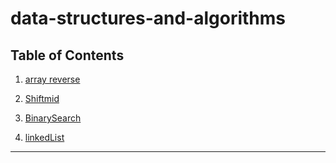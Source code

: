 # data-structures-and-algorithms


## Table of Contents
1. [array reverse](https://github.com/waleed-401-advanced-javascript/data-structures-and-algorithms/pull/7)

2. [Shiftmid](https://github.com/waleed-401-advanced-javascript/data-structures-and-algorithms/pull/8)

3. [BinarySearch](challanges/arrayBinarySearch/README.md)

4. [linkedList](challanges/linkedlist/README.md)

____________________________________________

